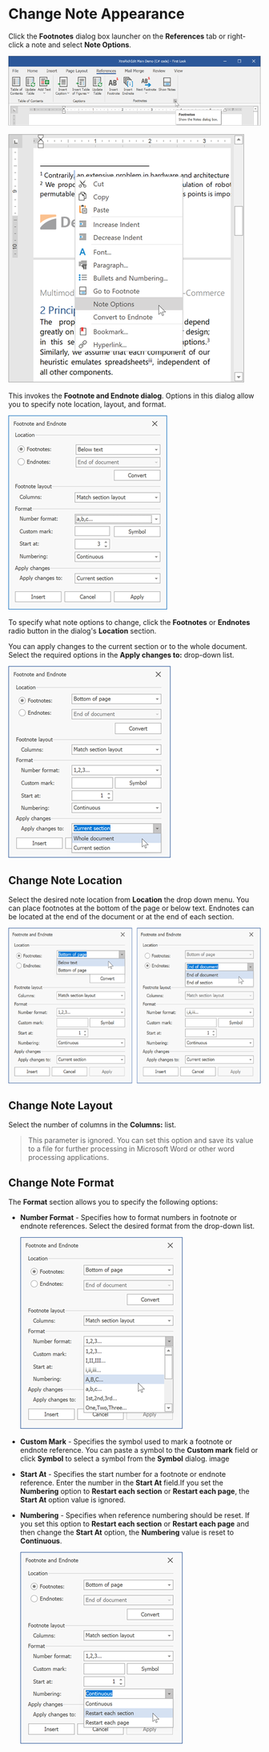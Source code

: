 # Change Note Appearance

Click the **Footnotes** dialog box launcher on the **References** tab or right-click a note and select **Note Options**.

![invoke ribbon](../../../images/richedit-dialogs-footnote-and-endnote-invoke.png)

![invoke context menu](../../../images/richedit-dialogs-footnote-and-endnote-invoke-context-menu.png)

This invokes the **Footnote and Endnote dialog**. Options in this dialog allow you to specify note location, layout, and format.

![dialog](../../../images/richedit-dialogs-footnote-and-endnote.png)

To specify what note options to change, click the **Footnotes** or **Endnotes** radio button in the dialog's **Location** section.

You can apply changes to the current section or to the whole document. Select the required options in the **Apply changes to:** drop-down list.

![apply to](../../../images/rich-edit-footnotes-and-endnotes-apply-to.png)

## Change Note Location

Select the desired note location from **Location** the drop down menu. You can place footnotes at the bottom of the page or below text. Endnotes can be located at the end of the document or at the end of each section.

![location](../../../images/rich-edit-footnotes-and-endnotes-layout.png)

## Change Note Layout

Select the number of columns in the **Columns:** list.

> This parameter is ignored. You can set this option and save its value to a file for further processing in Microsoft Word or other word processing applications.

## Change Note Format

The **Format** section allows you to specify the following options:

* **Number Format** - Specifies how to format numbers in footnote or endnote references. Select the desired format from the drop-down list.

    ![number format](../../../images/rich-edit-footnotes-and-endnotes-format.png)
* **Custom Mark** - Specifies the symbol used to mark a footnote or endnote reference. You can paste a symbol to the **Custom mark** field or click **Symbol** to select a symbol from the **Symbol** dialog.
    image
* **Start At** - Specifies the start number for a footnote or endnote reference. Enter the number in the **Start At** field.If you set the **Numbering** option to **Restart each section** or **Restart each page**, the **Start At** option value is ignored.

* **Numbering** - Specifies when reference numbering should be reset. If you set this option to **Restart each section** or **Restart each page** and then change the **Start At** option, the **Numbering** value is reset to **Continuous**.

    ![number format](../../../images/rich-edit-footnotes-and-endnotes-numbering.png)
